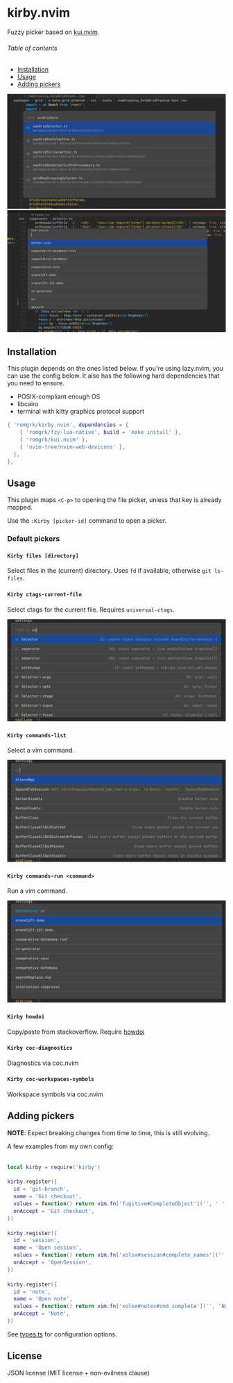 # kirby.nvim

Fuzzy picker based on [kui.nvim](https://github.com/romgrk/kui.nvim).

###### Table of contents
 - [Installation](#installation)
 - [Usage](#usage)
 - [Adding pickers](#adding-pickers)

![multiline](./assets/picker-multiline.png)
![singleline](./assets/picker-singleline.png)

## Installation

This plugin depends on the ones listed below. If you're using lazy.nvim, you can use the config below.
It also has the following hard dependencies that you need to ensure.
 - POSIX-compliant enough OS
 - libcairo
 - terminal with kitty graphics protocol support

```lua
{ 'romgrk/kirby.nvim', dependencies = {
    { 'romgrk/fzy-lua-native', build = 'make install' },
    { 'romgrk/kui.nvim' },
    { 'nvim-tree/nvim-web-devicons' },
  },
},
```

## Usage

This plugin maps `<C-p>` to opening the file picker, unless that key is already mapped.

Use the `:Kirby [picker-id]` command to open a picker.

### Default pickers

#### `Kirby files [directory]`

Select files in the (current) directory. Uses `fd` if available, otherwise `git ls-files`.

#### `Kirby ctags-current-file`

Select ctags for the current file. Requires `universal-ctags`.

![demo](./assets/picker-ctags.png)

#### `Kirby commands-list`

Select a vim command.

![demo](./assets/picker-commands.png)

#### `Kirby commands-run <command>`

Run a vim command.

![demo](./assets/picker-commands-run.png)

#### `Kirby howdoi`

Copy/paste from stackoverflow. Require [howdoi](https://github.com/gleitz/howdoi)

#### `Kirby coc-diagnostics`

Diagnostics via coc.nvim

#### `Kirby coc-workspaces-symbols`

Workspace symbols via coc.nvim

## Adding pickers

**NOTE**: Expect breaking changes from time to time, this is still evolving.

A few examples from my own config:

```lua

local kirby = require('kirby')

kirby.register({
  id = 'git-branch',
  name = 'Git checkout',
  values = function() return vim.fn['fugitive#CompleteObject']('', ' ', '') end,
  onAccept = 'Git checkout',
})

kirby.register({
  id = 'session',
  name = 'Open session',
  values = function() return vim.fn['xolox#session#complete_names']('', 'OpenSession ', 0) end,
  onAccept = 'OpenSession',
})

kirby.register({
  id = 'note',
  name = 'Open note',
  values = function() return vim.fn['xolox#notes#cmd_complete']('', 'Note ', 0) end,
  onAccept = 'Note',
})
```

See [types.ts](./src/types.ts) for configuration options.


## License

JSON license (MIT license + non-evilness clause)
